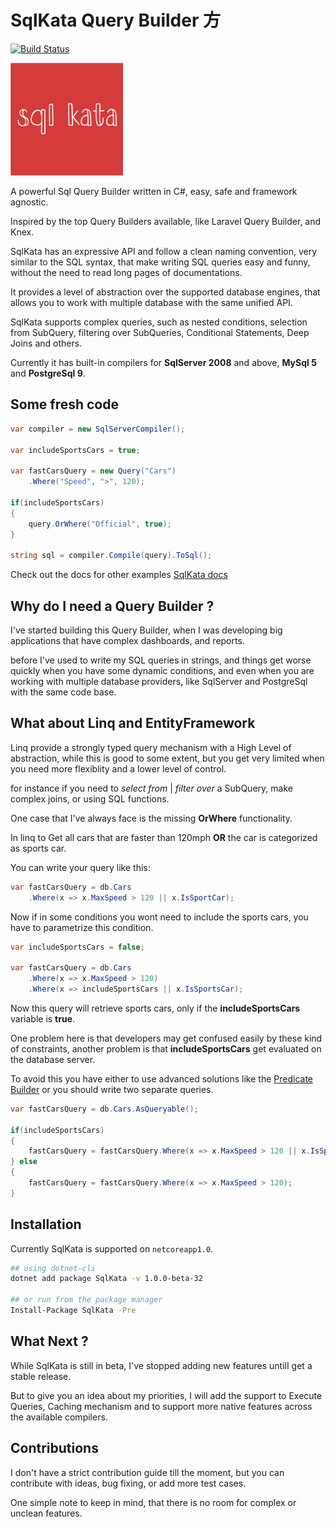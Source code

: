 # SqlKata Query Builder 方

[![Build Status](https://travis-ci.org/sqlkata/querybuilder.svg?branch=master)](https://travis-ci.org/sqlkata/querybuilder)

<img src="/logo.png?raw=true" width="180" height="180" />
<!--![Logo](./logo.svg)-->

A powerful Sql Query Builder written in C#, easy, safe and framework agnostic.

Inspired by the top Query Builders available, like Laravel Query Builder, and Knex.

SqlKata has an expressive API and follow a clean naming convention, very similar to the SQL syntax, that make writing SQL queries easy and funny, without the need to read long pages of documentations.

It provides a level of abstraction over the supported database engines, that allows you to work with multiple database with the same unified API.

SqlKata supports complex queries, such as nested conditions, selection from SubQuery, filtering over SubQueries, Conditional Statements, Deep Joins and others.

Currently it has built-in compilers for **SqlServer 2008** and above, **MySql 5** and **PostgreSql 9**.

## Some fresh code
```cs
var compiler = new SqlServerCompiler();

var includeSportsCars = true;

var fastCarsQuery = new Query("Cars")
    .Where("Speed", ">", 120);

if(includeSportsCars) 
{
    query.OrWhere("Official", true);
}

string sql = compiler.Compile(query).ToSql();
```

Check out the docs for other examples [SqlKata docs](http://sqlkata.vivida-apps.com)

## Why do I need a Query Builder ?
I've started building this Query Builder, when I was developing big applications that have complex dashboards, and reports.

before I've used to write my SQL queries in strings, and things get worse quickly when you have some dynamic conditions, and even when you are working with multiple database providers, like SqlServer and PostgreSql with the same code base.

## What about Linq and EntityFramework
Linq provide a strongly typed query mechanism with a High Level of abstraction, while this is good to some extent, but you get very limited when you need more flexiblity and a lower level of control.

for instance if you need to *select from* | *filter over* a SubQuery, make complex joins, or using SQL functions.

One case that I've always face is the missing **OrWhere** functionality.

In linq to Get all cars that are faster than 120mph **OR** the car is categorized as sports car.

You can write your query like this: 

```cs
var fastCarsQuery = db.Cars
    .Where(x => x.MaxSpeed > 120 || x.IsSportCar);
```

Now if in some conditions you wont need to include the sports cars, you have to parametrize this condition.

```cs
var includeSportsCars = false;

var fastCarsQuery = db.Cars
    .Where(x => x.MaxSpeed > 120)
    .Where(x => includeSportsCars || x.IsSportsCar);
```

Now this query will retrieve sports cars, only if the **includeSportsCars** variable is **true**.

One problem here is that developers may get confused easily by these kind of constraints, another problem is that **includeSportsCars** get evaluated on the database server. 

To avoid this you have either to use advanced solutions like the [Predicate Builder](http://www.albahari.com/nutshell/predicatebuilder.aspx) or you should write two separate queries.

```cs
var fastCarsQuery = db.Cars.AsQueryable();

if(includeSportsCars)
{
    fastCarsQuery = fastCarsQuery.Where(x => x.MaxSpeed > 120 || x.IsSportsCar);
} else 
{
    fastCarsQuery = fastCarsQuery.Where(x => x.MaxSpeed > 120);
}
```

## Installation
Currently SqlKata is supported on `netcoreapp1.0`.

```bash
## using dotnet-cli
dotnet add package SqlKata -v 1.0.0-beta-32

## or run from the package manager
Install-Package SqlKata -Pre
```

## What Next ?
While SqlKata is still in beta, I've stopped adding new features untilI get a stable release.

But to give you an idea about my priorities, I will add the support to Execute Queries, Caching mechanism and to support more native features across the available compilers. 

## Contributions
I don't have a strict contribution guide till the moment, but you can contribute with ideas, bug fixing, or add more test cases.

One simple note to keep in mind, that there is no room for complex or unclean features.

